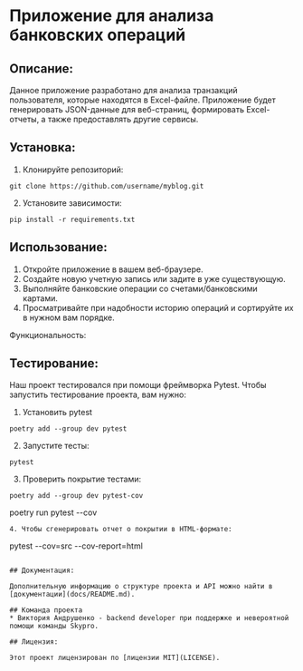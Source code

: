 # Приложение для анализа банковских операций

## Описание:

Данное приложение разработано для анализа транзакций пользователя, которые находятся в Excel-файле. 
Приложение будет генерировать JSON-данные для веб-страниц, формировать Excel-отчеты, а также предоставлять другие сервисы.

## Установка:

1. Клонируйте репозиторий:
```
git clone https://github.com/username/myblog.git
```

2. Установите зависимости:
```
pip install -r requirements.txt
```

## Использование:

1. Откройте приложение в вашем веб-браузере.
2. Создайте новую учетную запись или задите в уже существующую.
3. Выполняйте банковские операции со счетами/банковскими картами.
4. Просматривайте при надобности историю операций и сортируйте их в нужном вам порядке.

Функциональность:

## Тестирование:

Наш проект тестировался при помощи фреймворка Pytest. Чтобы запустить тестирование проекта, вам нужно:
1. Установить pytest
```
poetry add --group dev pytest
```
2. Запустите тесты:
```
pytest
```
3. Проверить покрытие тестами:
```
poetry add --group dev pytest-cov
```
poetry run pytest --cov
```
4. Чтобы сгенерировать отчет о покрытии в HTML-формате:
```
pytest --cov=src --cov-report=html
```

## Документация:

Дополнительную информацию о структуре проекта и API можно найти в [документации](docs/README.md).

## Команда проекта
* Виктория Андрушенко - backend developer при поддержке и невероятной помощи команды Skypro.

## Лицензия:

Этот проект лицензирован по [лицензии MIT](LICENSE).